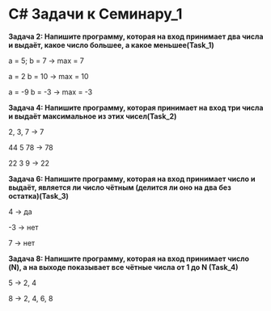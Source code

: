 # С# Задачи к Семинару_1

__Задача 2: Напишите программу, которая на вход принимает два числа и выдаёт, какое число большее, а какое меньшее(Task_1)__

a = 5; b = 7 ->  max = 7

a = 2 b = 10 -> max = 10

a = -9 b = -3 -> max = -3

__Задача 4: Напишите программу, которая принимает на вход три числа и выдаёт максимальное из этих чисел(Task_2)__

2, 3, 7 -> 7

44 5 78 -> 78

22 3 9 -> 22

__Задача 6: Напишите программу, которая на вход принимает число и выдаёт, является ли число чётным (делится ли оно на два без остатка)(Task_3)__

4 -> да

-3 -> нет

7 -> нет

__Задача 8: Напишите программу, которая на вход принимает число (N), а на выходе показывает все чётные числа от 1 до N (Task_4)__

5 -> 2, 4

8 -> 2, 4, 6, 8
